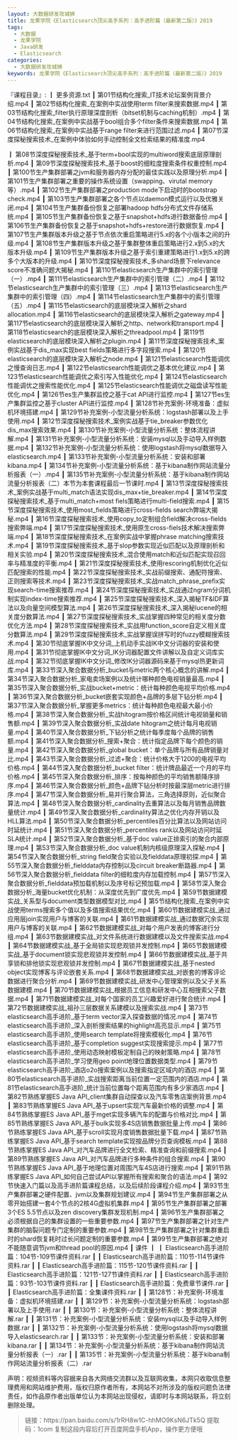 ```yaml
---
layout: 大数据研发攻城狮
title: 龙果学院《Elasticsearch顶尖高手系列：高手进阶篇（最新第二版）》2019
tags:
  - 大数据
  - 龙果学院
  - Java研发
  - Elasticsearch
categories:
  - 大数据研发攻城狮
keywords: 龙果学院《Elasticsearch顶尖高手系列：高手进阶篇（最新第二版）》2019
---
```

『课程目录』: 
┃  更多资源.txt
┃  第01节结构化搜索_IT技术论坛案例背景介绍.mp4
┃  第02节结构化搜索_在案例中实战使用term filter来搜索数据.mp4
┃  第03节结构化搜索_filter执行原理深度剖析（bitset机制与caching机制）.mp4
┃  第04节结构化搜索_在案例中实战基于bool组合多个filter条件来搜索数据.mp4
┃  第06节结构化搜索_在案例中实战基于range filter来进行范围过滤.mp4
┃  第07节深度探秘搜索技术_在案例中体验如何手动控制全文检索结果的精准度.mp4
<!-- more --> 
┃  第08节深度探秘搜索技术_基于term+bool实现的multiword搜索底层原理剖析.mp4
┃  第09节深度探秘搜索技术_基于boost的细粒度搜索条件权重控制.mp4
┃  第100节生产集群部署之jvm和服务器内存分配的最佳实践以及原理分析.mp4
┃  第101节生产集群部署之重要的操作系统设置（swapping、virutal memory等）.mp4
┃  第102节生产集群部署之production mode下启动时的bootstrap check.mp4
┃  第103节生产集群部署之各个节点以daemon模式运行以及优雅关闭.mp4
┃  第104节生产集群备份恢复之部署hadoop hdfs分布式文件存储系统.mp4
┃  第105节生产集群备份恢复之基于snapshot+hdfs进行数据备份.mp4
┃  第106节生产集群备份恢复之基于snapshot+hdfs+restore进行数据恢复.mp4
┃  第107节生产集群版本升级之基于节点依次重启策略进行5.x的各个小版本之间的升级.mp4
┃  第108节生产集群版本升级之基于集群整体重启策略进行2.x到5.x的大版本升级.mp4
┃  第109节生产集群版本升级之基于索引重建策略进行1.x到5.x的跨多个大版本的升级.mp4
┃  第10节深度探秘搜索技术_多shard场景下relevance score不准确问题大揭秘.mp4
┃  第110节elasticsearch生产集群中的索引管理（一）.mp4
┃  第111节elasticsearch生产集群中的索引管理（二）.mp4
┃  第112节elasticsearch生产集群中的索引管理（三）.mp4
┃  第113节elasticsearch生产集群中的索引管理（四）.mp4
┃  第114节elasticsearch生产集群中的索引管理（五）.mp4
┃  第115节elasticsearch的底层模块深入解析之shard allocation.mp4
┃  第116节elasticsearch的底层模块深入解析之gateway.mp4
┃  第117节elasticsearch的底层模块深入解析之http、network和transport.mp4
┃  第118节elasticsearch的底层模块深入解析之threadpool.mp4
┃  第119节elasticsearch的底层模块深入解析之plugin.mp4
┃  第11节深度探秘搜索技术_案例实战基于dis_max实现best fields策略进行多字段搜索.mp4
┃  第120节elasticsearch的底层模块深入解析之node.mp4
┃  第121节elasticsearch性能调优之慢查询日志.mp4
┃  第122节elasticsearch性能调优之基本优化建议.mp4
┃  第123节elasticsearch性能调优之索引写入性能优化.mp4
┃  第124节elasticsearch性能调优之搜索性能优化.mp4
┃  第125节elasticsearch性能调优之磁盘读写性能优化.mp4
┃  第126节es生产集群监控之基于cat API进行监控.mp4
┃  第127节es生产集群监控之基于cluster API进行监控.mp4
┃  第128节补充案例-环境准备：虚拟机环境搭建.mp4
┃  第129节补充案例-小型流量分析系统：logstash部署以及上手使用.mp4
┃  第12节深度探秘搜索技术_案例实战基于tie_breaker参数优化dis_max搜索效果.mp4
┃  第130节补充案例-小型流量分析系统：整体流程讲解.mp4
┃  第131节补充案例-小型流量分析系统：安装mysql以及手动导入样例数据.mp4
┃  第132节补充案例-小型流量分析系统：使用logstash将mysql数据导入elasticsearch.mp4
┃  第133节补充案例-小型流量分析系统：安装和部署kibana.mp4
┃  第134节补充案例-小型流量分析系统：基于kibana制作网站流量分析报表（一）.mp4
┃  第135节补充案例-小型流量分析系统：基于kibana制作网站流量分析报表（二）本节为本套课程最后一节课时.mp4
┃  第13节深度探秘搜索技术_案例实战基于multi_match语法实现dis_max+tie_breaker.mp4
┃  第14节深度探秘搜索技术_基于multi_match+most fiels策略进行multi-field搜索.mp4
┃  第15节深度探秘搜索技术_使用most_fields策略进行cross-fields search弊端大揭秘.mp4
┃  第16节深度探秘搜索技术_使用copy_to定制组合field解决cross-fields搜索弊端.mp4
┃  第17节深度探秘搜索技术_使用原生cross-fiels技术解决搜索弊端.mp4
┃  第18节深度探秘搜索技术_在案例实战中掌握phrase matching搜索技术.mp4
┃  第19节深度探秘搜索技术_基于slop参数实现近似匹配以及原理剖析和相关实验.mp4
┃  第20节深度探秘搜索技术_混合使用match和近似匹配实现召回率与精准度的平衡.mp4
┃  第21节深度探秘搜索技术_使用rescoring机制优化近似匹配搜索的性能.mp4
┃  第22节深度探秘搜索技术_实战前缀搜索、通配符搜索、正则搜索等技术.mp4
┃  第23节深度探秘搜索技术_实战match_phrase_prefix实现search-time搜索推荐.mp4
┃  第24节深度探秘搜索技术_实战通过ngram分词机制实现index-time搜索推荐.mp4
┃  第25节深度探秘搜索技术_深入揭秘TF&amp;IDF算法以及向量空间模型算法.mp4
┃  第26节深度探秘搜索技术_深入揭秘lucene的相关度分数算法.mp4
┃  第27节深度探秘搜索技术_实战掌握四种常见的相关度分数优化方法.mp4
┃  第28节深度探秘搜索技术_实战用function_score自定义相关度分数算法.mp4
┃  第29节深度探秘搜索技术_实战掌握误拼写时的fuzzy模糊搜索技术.mp4
┃  第30节彻底掌握IK中文分词_上机动手实战IK中文分词器的安装和使用.mp4
┃  第31节彻底掌握IK中文分词_IK分词器配置文件讲解以及自定义词库实战.mp4
┃  第32节彻底掌握IK中文分词_修改IK分词器源码来基于mysql热更新词库.mp4
┃  第33节深入聚合数据分析_bucket与metric两个核心概念的讲解.mp4
┃  第34节深入聚合数据分析_家电卖场案例以及统计哪种颜色电视销量最高.mp4
┃  第35节深入聚合数据分析_实战bucket+metric：统计每种颜色电视平均价格.mp4
┃  第36节深入聚合数据分析_bucket嵌套实现颜色+品牌的多层下钻分析.mp4
┃  第37节深入聚合数据分析_掌握更多metrics：统计每种颜色电视最大最小价格.mp4
┃  第38节深入聚合数据分析_实战hitogram按价格区间统计电视销量和销售额.mp4
┃  第39节深入聚合数据分析_实战date hitogram之统计每月电视销量.mp4
┃  第40节深入聚合数据分析_下钻分析之统计每季度每个品牌的销售额.mp4
┃  第41节深入聚合数据分析_搜索+聚合：统计指定品牌下每个颜色的销量.mp4
┃  第42节深入聚合数据分析_global bucket：单个品牌与所有品牌销量对比.mp4
┃  第43节深入聚合数据分析_过滤+聚合：统计价格大于1200的电视平均价格.mp4
┃  第44节深入聚合数据分析_bucket filter：统计牌品最近一个月的平均价格.mp4
┃  第45节深入聚合数据分析_排序：按每种颜色的平均销售额降序排序.mp4
┃  第46节深入聚合数据分析_颜色+品牌下钻分析时按最深层metric进行排序.mp4
┃  第47节深入聚合数据分析_易并行聚合算法，三角选择原则，近似聚合算法.mp4
┃  第48节深入聚合数据分析_cardinality去重算法以及每月销售品牌数量统计.mp4
┃  第49节深入聚合数据分析_cardinality算法之优化内存开销以及HLL算法.mp4
┃  第50节深入聚合数据分析_percentiles百分比算法以及网站访问时延统计.mp4
┃  第51节深入聚合数据分析_percentiles rank以及网站访问时延SLA统计.mp4
┃  第52节深入聚合数据分析_基于doc value正排索引的聚合内部原理.mp4
┃  第53节深入聚合数据分析_doc value机制内核级原理深入探秘.mp4
┃  第54节深入聚合数据分析_string field聚合实验以及fielddata原理初探.mp4
┃  第55节深入聚合数据分析_fielddata内存控制以及circuit breaker断路器.mp4
┃  第56节深入聚合数据分析_fielddata filter的细粒度内存加载控制.mp4
┃  第57节深入聚合数据分析_fielddata预加载机制以及序号标记预加载.mp4
┃  第58节深入聚合数据分析_海量bucket优化机制：从深度优先到广度优先.mp4
┃  第59节数据建模实战_关系型与document类型数据模型对比.mp4
┃  第5节结构化搜索_在案例中实战使用terms搜索多个值以及多值搜索结果优化.mp4
┃  第60节数据建模实战_通过应用层join实现用户与博客的关联.mp4
┃  第61节数据建模实战_通过数据冗余实现用户与博客的关联.mp4
┃  第62节数据建模实战_对每个用户发表的博客进行分组.mp4
┃  第63节数据建模实战_对文件系统进行数据建模以及文件搜索实战.mp4
┃  第64节数据建模实战_基于全局锁实现悲观锁并发控制.mp4
┃  第65节数据建模实战_基于document锁实现悲观锁并发控制.mp4
┃  第66节数据建模实战_基于共享锁和排他锁实现悲观锁并发控制.mp4
┃  第67节数据建模实战_基于nested object实现博客与评论嵌套关系.mp4
┃  第68节数据建模实战_对嵌套的博客评论数据进行聚合分析.mp4
┃  第69节数据建模实战_研发中心管理案例以及父子关系数据建模.mp4
┃  第70节数据建模实战_根据员工信息和研发中心互相搜索父子数据.mp4
┃  第71节数据建模实战_对每个国家的员工兴趣爱好进行聚合统计.mp4
┃  第72节数据建模实战_祖孙三层数据关系建模以及搜索实战.mp4
┃  第73节elasticsearch高手进阶_基于term vector深入探查数据的情况.mp4
┃  第74节elasticsearch高手进阶_深入剖析搜索结果的highlight高亮显示.mp4
┃  第75节elasticsearch高手进阶_使用search template将搜索模板化.mp4
┃  第76节elasticsearch高手进阶_基于completion suggest实现搜索提示.mp4
┃  第77节elasticsearch高手进阶_使用动态映射模板定制自己的映射策略.mp4
┃  第78节elasticsearch高手进阶_学习使用geo point地理位置数据类型.mp4
┃  第79节elasticsearch高手进阶_酒店o2o搜索案例以及搜索指定区域内的酒店.mp4
┃  第80节elasticsearch高手进阶_实战搜索距离当前位置一定范围内的酒店.mp4
┃  第81节elasticsearch高手进阶_统计当前位置每个距离范围内有多少家酒店.mp4
┃  第82节熟练掌握ES Java API_client集群自动探查以及汽车零售店案例背景.mp4
┃  第83节熟练掌握ES Java API_基于upsert实现汽车最新价格的调整.mp4
┃  第84节熟练掌握ES Java API_基于mget实现多辆汽车的配置与价格对比.mp4
┃  第85节熟练掌握ES Java API_基于bulk实现多4S店销售数据批量上传.mp4
┃  第86节熟练掌握ES Java API_基于scroll实现月度销售数据批量下载.mp4
┃  第87节熟练掌握ES Java API_基于search template实现按品牌分页查询模板.mp4
┃  第88节熟练掌握ES Java API_对汽车品牌进行全文检索、精准查询和前缀搜索.mp4
┃  第89节熟练掌握ES Java API_对汽车品牌进行多种条件的组合搜索.mp4
┃  第90节熟练掌握ES Java API_基于地理位置对周围汽车4S店进行搜索.mp4
┃  第91节熟练掌握ES Java API_如何自己尝试API以掌握所有搜索和聚合的语法.mp4
┃  第92节快速入门篇以及高手进阶篇课程总结，以及后续阶段课程介绍.mp4
┃  第93节生产集群部署之硬件配置、jvm以及集群规划建议.mp4
┃  第94节生产集群部署之从零开始搭建一套4个节点的2核4G虚拟机集群.mp4
┃  第95节生产集群部署之部署3个ES 5.5节点以及zen discovery集群发现机制.mp4
┃  第96节生产集群部署之必须根据自己的集群设置的一些重要参数.mp4
┃  第97节生产集群部署之针对生产集群的脑裂问题专门定制的重要参数.mp4
┃  第98节生产集群部署之针对集群重启时的shard恢复耗时过长问题定制的重要参数.mp4
┃  第99节生产集群部署之绝对不能随意调节jvm和thread pool的原因.mp4
┃  课件
┃  ┃  Elasticsearch高手进阶篇：104节-109节课件资料.rar
┃  ┃  Elasticsearch高手进阶篇：110节-114节课件资料.rar
┃  ┃  Elasticsearch高手进阶篇：115节-120节课件资料.rar
┃  ┃  Elasticsearch高手进阶篇：121节-127节课件资料.rar
┃  ┃  Elasticsearch高手进阶篇：93节-103节课件资料.rar
┃  ┃  Elasticsearch高手进阶篇：免费章节课件.rar
┃  ┃  Elasticsearch高手进阶篇：全集课件资料.rar
┃  ┃  第128节：补充案例-环境准备：虚拟机环境搭建.rar
┃  ┃  第129节：补充案例-小型流量分析系统：logstash部署以及上手使用.rar
┃  ┃  第130节：补充案例-小型流量分析系统：整体流程讲解.rar
┃  ┃  第131节：补充案例-小型流量分析系统：安装mysql以及手动导入样例数据.rar
┃  ┃  第132节：补充案例-小型流量分析系统：使用logstash将mysql数据导入elasticsearch.rar
┃  ┃  第133节：补充案例-小型流量分析系统：安装和部署kibana.rar
┃  ┃  第134节：补充案例-小型流量分析系统：基于kibana制作网站流量分析报表（一）.rar
┃  ┃  第135节：补充案例-小型流量分析系统：基于kibana制作网站流量分析报表（二）.rar


<div class="post-copyright">
    <div class="post-copyright__author">
      <span class="post-copyright-meta">声明：视频资料等内容据来自各大网络交流群以及互联网收集，本网只收取信息整理费用和网站维护费用，版权归原作者所有，本网站不对所涉及的版权问题负法律责任，如作品原作者出版单位认为本网站出现侵权，请即时与本网站联系，将立刻删除处理。 </span>
    </div>
</div>

<blockquote class="blockquote-center">
链接：https://pan.baidu.com/s/1rRH8w1C-hhMO9KsN6JTk5Q 
提取码：1com 
复制这段内容后打开百度网盘手机App，操作更方便哦
</blockquote>

